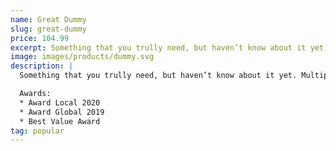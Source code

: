 ```yaml
---
name: Great Dummy
slug: great-dummy
price: 104.99
excerpt: Something that you trully need, but haven’t know about it yet
image: images/products/dummy.svg
description: |
  Something that you trully need, but haven’t know about it yet. Multiple winner of Community Awarads.

  Awards:
  * Award Local 2020
  * Award Global 2019 
  * Best Value Award
tag: popular
---
```

